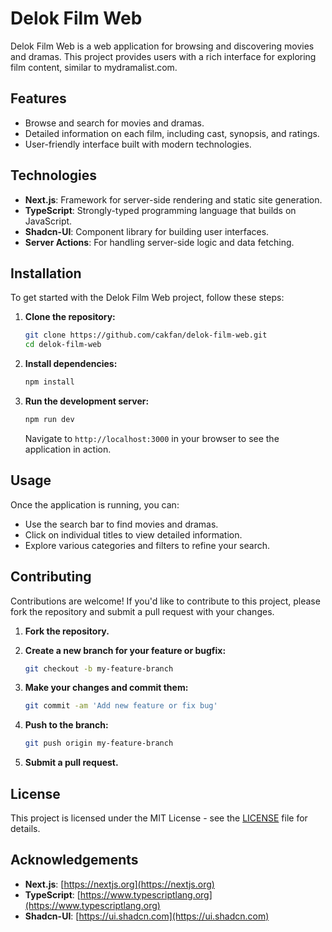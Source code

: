 # Delok Film Web

Delok Film Web is a web application for browsing and discovering movies and dramas. This project provides users with a rich interface for exploring film content, similar to mydramalist.com.

## Features

- Browse and search for movies and dramas.
- Detailed information on each film, including cast, synopsis, and ratings.
- User-friendly interface built with modern technologies.

## Technologies

- **Next.js**: Framework for server-side rendering and static site generation.
- **TypeScript**: Strongly-typed programming language that builds on JavaScript.
- **Shadcn-UI**: Component library for building user interfaces.
- **Server Actions**: For handling server-side logic and data fetching.

## Installation

To get started with the Delok Film Web project, follow these steps:

1. **Clone the repository:**

   ```bash
   git clone https://github.com/cakfan/delok-film-web.git
   cd delok-film-web
   ```

2. **Install dependencies:**

   ```bash
   npm install
   ```

3. **Run the development server:**

   ```bash
   npm run dev
   ```

   Navigate to `http://localhost:3000` in your browser to see the application in action.

## Usage

Once the application is running, you can:

- Use the search bar to find movies and dramas.
- Click on individual titles to view detailed information.
- Explore various categories and filters to refine your search.

## Contributing

Contributions are welcome! If you'd like to contribute to this project, please fork the repository and submit a pull request with your changes.

1. **Fork the repository.**
2. **Create a new branch for your feature or bugfix:**

   ```bash
   git checkout -b my-feature-branch
   ```

3. **Make your changes and commit them:**

   ```bash
   git commit -am 'Add new feature or fix bug'
   ```

4. **Push to the branch:**

   ```bash
   git push origin my-feature-branch
   ```

5. **Submit a pull request.**

## License

This project is licensed under the MIT License - see the [LICENSE](LICENSE) file for details.

## Acknowledgements

- **Next.js**: [https://nextjs.org](https://nextjs.org)
- **TypeScript**: [https://www.typescriptlang.org](https://www.typescriptlang.org)
- **Shadcn-UI**: [https://ui.shadcn.com](https://ui.shadcn.com)
